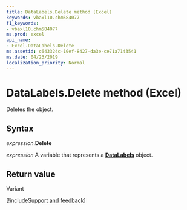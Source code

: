 ```yaml
---
title: DataLabels.Delete method (Excel)
keywords: vbaxl10.chm584077
f1_keywords:
- vbaxl10.chm584077
ms.prod: excel
api_name:
- Excel.DataLabels.Delete
ms.assetid: c643324c-10ef-8427-da3e-ce71a7143541
ms.date: 04/23/2019
localization_priority: Normal
---
```



# DataLabels.Delete method (Excel)

Deletes the object.


## Syntax

_expression_.**Delete**

_expression_ A variable that represents a **[DataLabels](Excel.DataLabels(object).md)** object.


## Return value

Variant




[!include[Support and feedback](~/includes/feedback-boilerplate.md)]